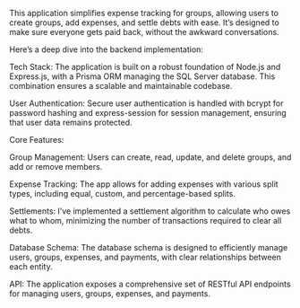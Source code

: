 This application simplifies expense tracking for groups, allowing users to create groups, add expenses, and settle debts with ease. It’s designed to make sure everyone gets paid back, without the awkward conversations.

Here’s a deep dive into the backend implementation:

Tech Stack: The application is built on a robust foundation of Node.js and Express.js, with a Prisma ORM managing the SQL Server database. This combination ensures a scalable and maintainable codebase.

User Authentication: Secure user authentication is handled with bcrypt for password hashing and express-session for session management, ensuring that user data remains protected.

Core Features:

Group Management: Users can create, read, update, and delete groups, and add or remove members.

Expense Tracking: The app allows for adding expenses with various split types, including equal, custom, and percentage-based splits.

Settlements: I’ve implemented a settlement algorithm to calculate who owes what to whom, minimizing the number of transactions required to clear all debts.

Database Schema: The database schema is designed to efficiently manage users, groups, expenses, and payments, with clear relationships between each entity.

API: The application exposes a comprehensive set of RESTful API endpoints for managing users, groups, expenses, and payments.
